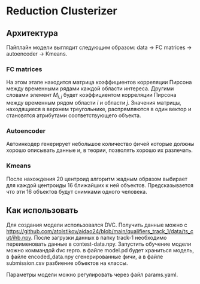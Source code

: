 # Reduction Clusterizer

## Архитектура

Пайплайн модели выглядит следующим образом:
data -> FC matrices -> autoencoder -> Kmeans.

### FC matrices
На этом этапе находится матрица коэффициентов корреляции Пирсона между временными рядами каждой области интереса. Другими словами элемент $M_{i, j}$ будет коэффициентом корреляции Пирсона между временным рядом области $i$ и области $j$. Значения матрицы, находящиеся в верхнем треугольнике, распрямляются в один вектор и становятся атрибутами соответствующего объекта.

### Autoencoder
Автоинкодер генерирует небольшое количество фичей которые должны хорошо описывать данные и, в теории, позволять хорошо их разлечать.

### Kmeans
После нахождения 20 центроид алгоритм жадным образом выбирает для каждой центроиды 16 ближайших к ней объектов. Предсказывается что эти 16 объектов будут снимками одного человека.

## Как использовать

Для создания модели использовался DVC. Получить данные можно с https://github.com/atolstikov/aidao24/blob/main/qualifiers_track_1/data/ts_cut/ihb.npy. После загрузки данных в папку track-1 необходимо переименовать данные в contest-data.npy. Запустить обучение модели можно коммандой dvc repro. в файле model.pd будет храниться модель, в файле encoded_data.npy сгенерированные фичи, а в файле submission.csv разбиение объектов на классы.

Параметры модели можно регулировать через файл params.yaml.